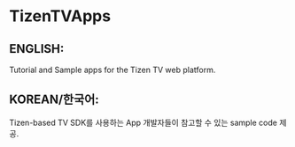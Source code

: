 TizenTVApps
===========

## ENGLISH:
Tutorial and Sample apps for the Tizen TV web platform.

## KOREAN/한국어:
Tizen-based TV SDK를 사용하는 App 개발자들이 참고할 수 있는  sample code 제공.  
